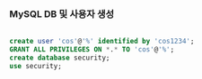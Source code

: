 ### MySQL DB 및 사용자 생성 
```sql 
  
create user 'cos'@'%' identified by 'cos1234';
GRANT ALL PRIVILEGES ON *.* TO 'cos'@'%';
create database security;
use security;
      
      
```